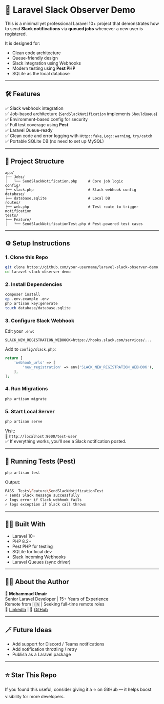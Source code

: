 # 🚀 Laravel Slack Observer Demo

This is a minimal yet professional Laravel 10+ project that demonstrates how to send **Slack notifications** via **queued jobs** whenever a new user is registered.

It is designed for:
- Clean code architecture
- Queue-friendly design
- Slack integration using Webhooks
- Modern testing using **Pest PHP**
- SQLite as the local database

---

## 🛠 Features

✅ Slack webhook integration  
✅ Job-based architecture (`SendSlackNotification` implements `ShouldQueue`)  
✅ Environment-based config for security  
✅ Full test coverage using **Pest**  
✅ Laravel Queue-ready  
✅ Clean code and error logging with `Http::fake`, `Log::warning`, `try/catch`  
✅ Portable SQLite DB (no need to set up MySQL)

---

## 📂 Project Structure

```
app/
├── Jobs/
│   └── SendSlackNotification.php     # Core job logic
config/
├── slack.php                         # Slack webhook config
database/
├── database.sqlite                   # Local DB
routes/
├── web.php                           # Test route to trigger notification
tests/
├── Feature/
│   └── SendSlackNotificationTest.php # Pest-powered test cases
```

---

## ⚙️ Setup Instructions

### 1. Clone this Repo

```bash
git clone https://github.com/your-username/laravel-slack-observer-demo.git
cd laravel-slack-observer-demo
```

### 2. Install Dependencies

```bash
composer install
cp .env.example .env
php artisan key:generate
touch database/database.sqlite
```

### 3. Configure Slack Webhook

Edit your `.env`:

```env
SLACK_NEW_REGISTRATION_WEBHOOK=https://hooks.slack.com/services/...
```

Add to `config/slack.php`:

```php
return [
    'webhook_urls' => [
        'new_registration' => env('SLACK_NEW_REGISTRATION_WEBHOOK'),
    ],
];
```

### 4. Run Migrations

```bash
php artisan migrate
```

### 5. Start Local Server

```bash
php artisan serve
```

Visit:  
📍 `http://localhost:8000/test-user`  
✅ If everything works, you'll see a Slack notification posted.

---

## 🧪 Running Tests (Pest)

```bash
php artisan test
```

Output:

```bash
PASS  Tests\Feature\SendSlackNotificationTest
✓ sends Slack message successfully
✓ logs error if Slack webhook fails
✓ logs exception if Slack call throws
```

---

## 👨‍💻 Built With

- Laravel 10+
- PHP 8.2+
- Pest PHP for testing
- SQLite for local dev
- Slack Incoming Webhooks
- Laravel Queues (sync driver)

---

## 🙋‍♂️ About the Author

**👋 Mohammad Umair**  
Senior Laravel Developer | 15+ Years of Experience  
Remote from 🇮🇳 | Seeking full-time remote roles  
🔗 [LinkedIn](https://www.linkedin.com/in/umr4ever/) | 🔗 [GitHub](https://github.com/umr4ever)

---

## 🪄 Future Ideas

- Add support for Discord / Teams notifications  
- Add notification throttling / retry  
- Publish as a Laravel package

---

## ⭐️ Star This Repo

If you found this useful, consider giving it a ⭐ on GitHub — it helps boost visibility for more developers.
